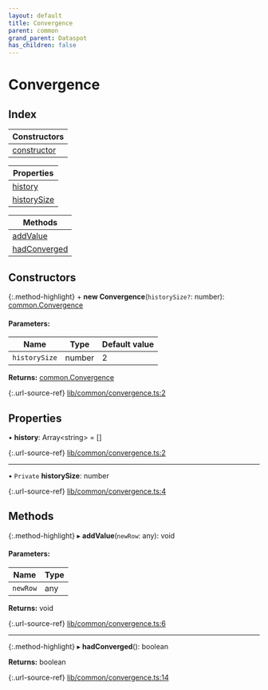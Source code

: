 ```yaml
---
layout: default
title: Convergence
parent: common
grand_parent: Dataspot
has_children: false
---
```


# Convergence

## Index

| Constructors |
|-----------|
| [constructor](#constructor) |

| Properties |
|-----------|
| [history](#history) |
| [historySize](#historysize) |

| Methods |
|-----------|
| [addValue](#addvalue) |
| [hadConverged](#hadconverged) |

## Constructors

{:.method-highlight}
\+ **new Convergence**(`historySize?`: number): [common.Convergence](../common_convergence)

#### Parameters:

Name | Type | Default value |
------ | ------ | ------ |
`historySize` | number | 2 |

**Returns:** [common.Convergence](../common_convergence)

{:.url-source-ref}
[lib/common/convergence.ts:2](https://github.com/ascentcore/dataspot/blob/eafb62e/lib/common/convergence.ts#L2)

## Properties

•  **history**: Array\<string> = []

{:.url-source-ref}
[lib/common/convergence.ts:2](https://github.com/ascentcore/dataspot/blob/eafb62e/lib/common/convergence.ts#L2)

___

• `Private` **historySize**: number

{:.url-source-ref}
[lib/common/convergence.ts:4](https://github.com/ascentcore/dataspot/blob/eafb62e/lib/common/convergence.ts#L4)

## Methods

{:.method-highlight}
▸ **addValue**(`newRow`: any): void

#### Parameters:

Name | Type |
------ | ------ |
`newRow` | any |

**Returns:** void

{:.url-source-ref}
[lib/common/convergence.ts:6](https://github.com/ascentcore/dataspot/blob/eafb62e/lib/common/convergence.ts#L6)

___

{:.method-highlight}
▸ **hadConverged**(): boolean

**Returns:** boolean

{:.url-source-ref}
[lib/common/convergence.ts:14](https://github.com/ascentcore/dataspot/blob/eafb62e/lib/common/convergence.ts#L14)
